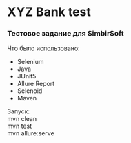 <h1 align="left">XYZ Bank test
<h3 align="left">Тестовое задание для SimbirSoft</h3>
<div>Что было использовано:</div>
<ul>
  <li>Selenium</li>
  <li>Java</li>
  <li>JUnit5</li>
  <li>Allure Report</li>
  <li>Selenoid</li>
  <li>Maven</li>
</ul>
<div>Запуск:</div>
<div>mvn clean</div>
<div>mvn test</div>
<div>mvn allure:serve</div>
